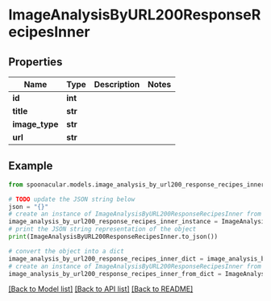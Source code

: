 # ImageAnalysisByURL200ResponseRecipesInner


## Properties

Name | Type | Description | Notes
------------ | ------------- | ------------- | -------------
**id** | **int** |  | 
**title** | **str** |  | 
**image_type** | **str** |  | 
**url** | **str** |  | 

## Example

```python
from spoonacular.models.image_analysis_by_url200_response_recipes_inner import ImageAnalysisByURL200ResponseRecipesInner

# TODO update the JSON string below
json = "{}"
# create an instance of ImageAnalysisByURL200ResponseRecipesInner from a JSON string
image_analysis_by_url200_response_recipes_inner_instance = ImageAnalysisByURL200ResponseRecipesInner.from_json(json)
# print the JSON string representation of the object
print(ImageAnalysisByURL200ResponseRecipesInner.to_json())

# convert the object into a dict
image_analysis_by_url200_response_recipes_inner_dict = image_analysis_by_url200_response_recipes_inner_instance.to_dict()
# create an instance of ImageAnalysisByURL200ResponseRecipesInner from a dict
image_analysis_by_url200_response_recipes_inner_from_dict = ImageAnalysisByURL200ResponseRecipesInner.from_dict(image_analysis_by_url200_response_recipes_inner_dict)
```
[[Back to Model list]](../README.md#documentation-for-models) [[Back to API list]](../README.md#documentation-for-api-endpoints) [[Back to README]](../README.md)


